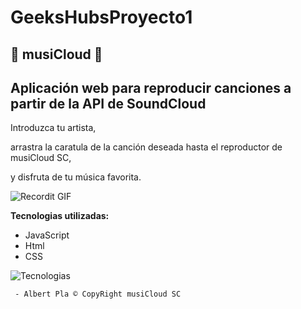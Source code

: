 # GeeksHubsProyecto1
## &#127925;  musiCloud &#127925; 
## Aplicación web para reproducir canciones a partir de la API de SoundCloud


>

Introduzca tu artista,

arrastra la caratula de la canción deseada hasta el reproductor de musiCloud SC,

y disfruta de tu música favorita.


![Recordit GIF](http://master/GeeksHubsProyecto/musiCloud.gif)



**Tecnologias utilizadas:**

- JavaScript
- Html
- CSS

<img src="https://GeeksHubsProyecto/tecnologias.jpg" title="tecnologias" alt="Tecnologias">

     - Albert Pla © CopyRight musiCloud SC
